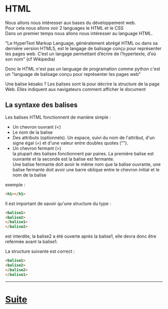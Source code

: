 # HTML


Nous allons nous intéresser aux bases du développement web.  
Pour cela nous allons voir 2 languages le HTML et le CSS  
Dans un premier temps nous allons nous intéresser au language HTML.  
  
"Le HyperText Markup Language, généralement abrégé HTML ou dans sa dernière version HTML5, est le langage de balisage conçu pour représenter les pages web. C’est un langage permettant d’écrire de l’hypertexte, d’où son nom" (cf Wikipedia)  
  
Donc le HTML n'est pas un language de programation comme python c'est un "language de balisage conçu pour représenter les pages web"

Une balise késako ?
Les balises sont là pour décrire la structure de la page Web. Elles indiquent aux navigateurs comment afficher le document 

La syntaxe des balises
-
Les balises HTML fonctionnent de manière simple  :
- Un chevron ouvrant (<)
- Le nom de la balise
- Des attributs (optionnels). Un espace, suivi du nom de l'attribut, d'un signe égal (=) et d'une valeur entre doubles quotes ("").
- Un chevron fermant (>)  
la plupart des balises fonctionnent par paires. La première balise est ouvrante et la seconde est la balise est fermante.  
Une balise fermante doit avoir le même nom que la balise ouvrante, une balise fermante doit avoir une barre oblique entre le chevron initial et le nom de la balise  

exemple :
  ````html
  <h1></h1> 
  ````
Il est important de savoir qu'une structure du type :
  ````html
<balise1>
<balise2>
</balise1>
</balise2>
  ````
est interdite, la balise2 a été ouverte après la balise1, elle devra donc être refermée avant la balise1.

La structure suivante est correct :
  ````html
<balise1>
<balise2>
</balise2>
</balise1>
  ````
---
# [Suite](./MINI.md)
